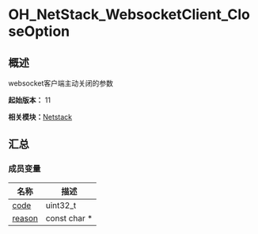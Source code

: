 # OH_NetStack_WebsocketClient_CloseOption


## 概述

websocket客户端主动关闭的参数

**起始版本：** 11

**相关模块：**[Netstack](netstack.md)


## 汇总


### 成员变量

| 名称 | 描述 | 
| -------- | -------- |
| [code](netstack.md#code-23) | uint32_t | 
| [reason](netstack.md#reason-23) | const char \* | 
